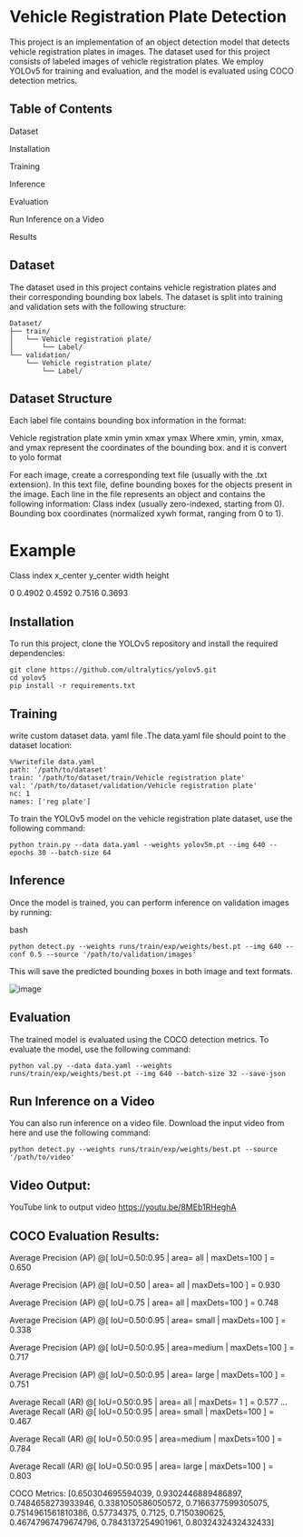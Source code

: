 # Vehicle Registration Plate Detection
This project is an implementation of an object detection model that detects vehicle registration plates in images. The dataset used for this project consists of labeled images of vehicle registration plates. We employ YOLOv5 for training and evaluation, and the model is evaluated using COCO detection metrics.

## Table of Contents
Dataset

Installation

Training

Inference

Evaluation

Run Inference on a Video

Results

## Dataset
The dataset used in this project contains vehicle registration plates and their corresponding bounding box labels. The dataset is split into training and validation sets with the following structure:
```
Dataset/
├── train/
│   └── Vehicle registration plate/
│       └── Label/
└── validation/
    └── Vehicle registration plate/
        └── Label/
```
## Dataset Structure
Each label file contains bounding box information in the format:

Vehicle registration plate xmin ymin xmax ymax
Where xmin, ymin, xmax, and ymax represent the coordinates of the bounding box.  and it is convert to yolo format

For each image, create a corresponding text file (usually with the .txt extension).
In this text file, define bounding boxes for the objects present in the image.
Each line in the file represents an object and contains the following information:
Class index (usually zero-indexed, starting from 0).
Bounding box coordinates (normalized xywh format, ranging from 0 to 1).


# Example
Class index x_center y_center width height  

0 0.4902 0.4592 0.7516 0.3693  



## Installation
To run this project, clone the YOLOv5 repository and install the required dependencies:

```
git clone https://github.com/ultralytics/yolov5.git
cd yolov5
pip install -r requirements.txt
```
## Training


write custom dataset  data. yaml file .The data.yaml file should point to the dataset location:
```
%%writefile data.yaml
path: '/path/to/dataset'
train: '/path/to/dataset/train/Vehicle registration plate'
val: '/path/to/dataset/validation/Vehicle registration plate'
nc: 1
names: ['reg plate']
```
To train the YOLOv5 model on the vehicle registration plate dataset, use the following command:
```
python train.py --data data.yaml --weights yolov5m.pt --img 640 --epochs 30 --batch-size 64
``` 



## Inference
Once the model is trained, you can perform inference on validation images by running:



bash
```
python detect.py --weights runs/train/exp/weights/best.pt --img 640 --conf 0.5 --source '/path/to/validation/images'
```
This will save the predicted bounding boxes in both image and text formats.

![image](https://github.com/user-attachments/assets/15ebcc6d-256d-49f4-8e78-07815d2b5b63)

## Evaluation
The trained model is evaluated using the COCO detection metrics. To evaluate the model, use the following command:

```
python val.py --data data.yaml --weights runs/train/exp/weights/best.pt --img 640 --batch-size 32 --save-json
```
## Run Inference on a Video
You can also run inference on a video file. Download the input video from here and use the following command:

```
python detect.py --weights runs/train/exp/weights/best.pt --source '/path/to/video'
```
## Video Output:
YouTube link to output video
https://youtu.be/8MEb1RHeghA


## COCO Evaluation Results:

 Average Precision  (AP) @[ IoU=0.50:0.95 | area=   all | maxDets=100 ] = 0.650
 
 Average Precision  (AP) @[ IoU=0.50      | area=   all | maxDets=100 ] = 0.930
 
 Average Precision  (AP) @[ IoU=0.75      | area=   all | maxDets=100 ] = 0.748
 
 Average Precision  (AP) @[ IoU=0.50:0.95 | area= small | maxDets=100 ] = 0.338
 
 Average Precision  (AP) @[ IoU=0.50:0.95 | area=medium | maxDets=100 ] = 0.717
 
 Average Precision  (AP) @[ IoU=0.50:0.95 | area= large | maxDets=100 ] = 0.751
 
 Average Recall     (AR) @[ IoU=0.50:0.95 | area=   all | maxDets=  1 ] = 0.577
...
 Average Recall     (AR) @[ IoU=0.50:0.95 | area= small | maxDets=100 ] = 0.467
 
 Average Recall     (AR) @[ IoU=0.50:0.95 | area=medium | maxDets=100 ] = 0.784
 
 Average Recall     (AR) @[ IoU=0.50:0.95 | area= large | maxDets=100 ] = 0.803
 
COCO Metrics: [0.650304695594039, 0.9302446889486897, 0.7484658273933946, 0.3381050586050572, 0.7166377599305075, 0.7514961561810386, 0.57734375, 0.7125, 0.7150390625, 0.46747967479674796, 0.7843137254901961, 0.8032432432432433]
